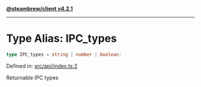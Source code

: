[**@steambrew/client v4.2.1**](../README.md)

***

# Type Alias: IPC\_types

```ts
type IPC_types = string | number | boolean;
```

Defined in: [src/api/index.ts:2](https://github.com/shdwmtr/plugutil/blob/b52230e3bd417b9353d983856323dee8a90c4f70/client/src/api/index.ts#L2)

Returnable IPC types
